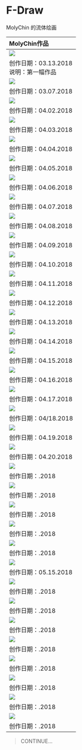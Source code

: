 # F-Draw
MolyChin 的流体绘画

|MolyChin作品|
|:---|
|![](res/2018/S-03.13.2018-P.Jpg)|
|创作日期：03.13.2018 <br> 说明：第一幅作品|
|![](res/2018/S-03-17-2018.jpg)|
|创作日期：03.07.2018|
|![](res/2018/S-IMG_20180630_160232a.jpg)|
|创作日期：04.02.2018|
|![](res/2018/S-IMG_20180630_160029a.jpg)|
|创作日期：04.03.2018|
|![](res/2018/S-IMG_20180630_155837a.jpg)|
|创作日期：04.04.2018|
|![](res/2018/S-IMG_20180630_155659a.jpg)|
|创作日期：04.05.2018|
|![](res/2018/S-IMG_20180630_155603A.jpg)|
|创作日期：04.06.2018|
|![](res/2018/S-IMG_20180630_154825A.jpg)|
|创作日期：04.07.2018|
|![](res/2018/S-04-08-2018.jpg)|
|创作日期：04.08.2018|
|![](res/2018/S-04-09-2018.jpg)|
|创作日期：04.09.2018|
|![](res/2018/S-04-10-2018.jpg)|
|创作日期：04.10.2018|
|![](res/2018/S-04-11-2018.jpg)|
|创作日期：04.11.2018|
|![](res/2018/S-04-12-2018.jpg)|
|创作日期：04.12.2018|
|![](res/2018/S-04.13.2018.jpg)|
|创作日期：04.13.2018|
|![](res/2018/S-04-14-2018.jpg)|
|创作日期：04.14.2018|
|![](res/2018/S-04-15-2018.jpg)|
|创作日期：04.15.2018|
|![](res/2018/S-04-16-2018.jpg)|
|创作日期：04.16.2018|
|![](res/2018/S-04-17-2018.jpg)|
|创作日期：04.17.2018|
|![](res/2018/S-04-18-2018.jpg)|
|创作日期：04/18.2018|
|![](res/2018/S-04-19-2018.jpg)|
|创作日期：04.19.2018|
|![](res/2018/S-04-20-2018.jpg)|
|创作日期：04.20.2018|
|![](res/2018/)|
|创作日期：.2018|
|![](res/2018/)|
|创作日期：.2018|
|![](res/2018/)|
|创作日期：.2018|
|![](res/2018/)|
|创作日期：.2018|
|![](res/2018/)|
|创作日期：.2018|
|![](res/2018/S-05-15-2018.jpg)|
|创作日期：05.15.2018|
|![](res/2018/)|
|创作日期：.2018|
|![](res/2018/)|
|创作日期：.2018|
|![](res/2018/)|
|创作日期：.2018|
|![](res/2018/)|
|创作日期：.2018|
|![](res/2018/)|
|创作日期：.2018|
|![](res/2018/)|
|创作日期：.2018|
|![](res/2018/)|
|创作日期：.2018|
|![](res/2018/)|
|创作日期：.2018|





>CONTINUE...
